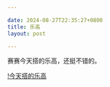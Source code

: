```yaml
---

date: 2024-08-27T22:35:27+0800
title: 乐高
layout: post

---
```


赛赛今天搭的乐高，还挺不错的。

[!今天搭的乐高](https://ohsaisai.oss-cn-shanghai.aliyuncs.com/2024/08/50571724767151_.pic.jpg?x-oss-process=style/ohsaisaih)
